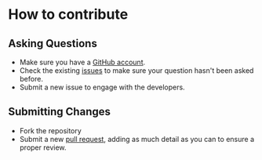 # How to contribute

## Asking Questions
* Make sure you have a [GitHub account](https://github.com).
* Check the existing [issues](https://github.com/robertcoltheart/specflow-dependency-injection/issues) to make sure your question hasn't been asked before.
* Submit a new issue to engage with the developers.

## Submitting Changes
* Fork the repository
* Submit a new [pull request](https://github.com/robertcoltheart/specflow-dependency-injection/pulls), adding as much detail as you can to ensure a proper review.
